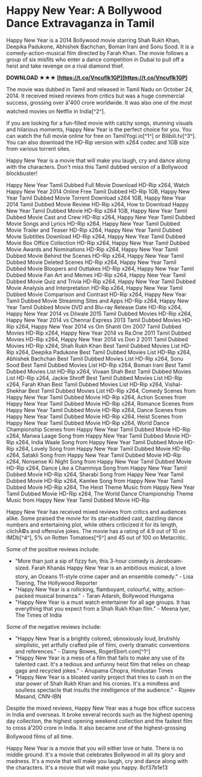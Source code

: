 # Happy New Year: A Bollywood Dance Extravaganza in Tamil
 
Happy New Year is a 2014 Bollywood movie starring Shah Rukh Khan, Deepika Padukone, Abhishek Bachchan, Boman Irani and Sonu Sood. It is a comedy-action-musical film directed by Farah Khan. The movie follows a group of six misfits who enter a dance competition in Dubai to pull off a heist and take revenge on a rival diamond thief.
 
**DOWNLOAD ★★★ [https://t.co/VncufIk1GP](https://t.co/VncufIk1GP)**


 
The movie was dubbed in Tamil and released in Tamil Nadu on October 24, 2014. It received mixed reviews from critics but was a huge commercial success, grossing over â¹400 crore worldwide. It was also one of the most watched movies on Netflix in India[^2^].
 
If you are looking for a fun-filled movie with catchy songs, stunning visuals and hilarious moments, Happy New Year is the perfect choice for you. You can watch the full movie online for free on TamilYogi.io[^1^] or Bilibili.tv[^3^]. You can also download the HD-Rip version with x264 codec and 1GB size from various torrent sites.
 
Happy New Year is a movie that will make you laugh, cry and dance along with the characters. Don't miss this Tamil dubbed version of a Bollywood blockbuster!
 
Happy New Year Tamil Dubbed Full Movie Download HD-Rip x264,  Watch Happy New Year 2014 Online Free Tamil Dubbed HD-Rip 1GB,  Happy New Year Tamil Dubbed Movie Torrent Download x264 1GB,  Happy New Year 2014 Tamil Dubbed Movie Review HD-Rip x264,  How to Download Happy New Year Tamil Dubbed Movie HD-Rip x264 1GB,  Happy New Year Tamil Dubbed Movie Cast and Crew HD-Rip x264,  Happy New Year Tamil Dubbed Movie Songs and Lyrics HD-Rip x264,  Happy New Year Tamil Dubbed Movie Trailer and Teaser HD-Rip x264,  Happy New Year Tamil Dubbed Movie Subtitles Download HD-Rip x264,  Happy New Year Tamil Dubbed Movie Box Office Collection HD-Rip x264,  Happy New Year Tamil Dubbed Movie Awards and Nominations HD-Rip x264,  Happy New Year Tamil Dubbed Movie Behind the Scenes HD-Rip x264,  Happy New Year Tamil Dubbed Movie Deleted Scenes HD-Rip x264,  Happy New Year Tamil Dubbed Movie Bloopers and Outtakes HD-Rip x264,  Happy New Year Tamil Dubbed Movie Fan Art and Memes HD-Rip x264,  Happy New Year Tamil Dubbed Movie Quiz and Trivia HD-Rip x264,  Happy New Year Tamil Dubbed Movie Analysis and Interpretation HD-Rip x264,  Happy New Year Tamil Dubbed Movie Comparison and Contrast HD-Rip x264,  Happy New Year Tamil Dubbed Movie Streaming Sites and Apps HD-Rip x264,  Happy New Year Tamil Dubbed Movie DVD and Blu-ray Release Date HD-Rip x264,  Happy New Year 2014 vs Dilwale 2015 Tamil Dubbed Movies HD-Rip x264,  Happy New Year 2014 vs Chennai Express 2013 Tamil Dubbed Movies HD-Rip x264,  Happy New Year 2014 vs Om Shanti Om 2007 Tamil Dubbed Movies HD-Rip x264,  Happy New Year 2014 vs Ra.One 2011 Tamil Dubbed Movies HD-Rip x264,  Happy New Year 2014 vs Don 2 2011 Tamil Dubbed Movies HD-Rip x264,  Shah Rukh Khan Best Tamil Dubbed Movies List HD-Rip x264,  Deepika Padukone Best Tamil Dubbed Movies List HD-Rip x264,  Abhishek Bachchan Best Tamil Dubbed Movies List HD-Rip x264,  Sonu Sood Best Tamil Dubbed Movies List HD-Rip x264,  Boman Irani Best Tamil Dubbed Movies List HD-Rip x264,  Vivaan Shah Best Tamil Dubbed Movies List HD-Rip x264,  Jackie Shroff Best Tamil Dubbed Movies List HD-Rip x264,  Farah Khan Best Tamil Dubbed Movies List HD-Rip x264,  Vishal-Shekhar Best Tamil Dubbed Movies List HD-Rip x264,  Comedy Scenes from Happy New Year Tamil Dubbed Movie HD-Rip x264,  Action Scenes from Happy New Year Tamil Dubbed Movie HD-Rip x264,  Romance Scenes from Happy New Year Tamil Dubbed Movie HD-Rip x264,  Dance Scenes from Happy New Year Tamil Dubbed Movie HD-Rip x264,  Heist Scenes from Happy New Year Tamil Dubbed Movie HD-Rip x264,  World Dance Championship Scenes from Happy New Year Tamil Dubbed Movie HD-Rip x264,  Manwa Laage Song from Happy New Year Tamil Dubbed Movie HD-Rip x264,  India Waale Song from Happy New Year Tamil Dubbed Movie HD-Rip x264,  Lovely Song from Happy New Year Tamil Dubbed Movie HD-Rip x264,  Satakli Song from Happy New Year Tamil Dubbed Movie HD-Rip x264,  Nonsense Ki Night Song from Happy New Year Tamil Dubbed Movie HD-Rip x264,  Dance Like a Chammiya Song from Happy New Year Tamil Dubbed Movie HD-Rip x264,  Sharabi Song from Happy New Year Tamil Dubbed Movie HD-Rip x264,  Kamlee Song from Happy New Year Tamil Dubbed Movie HD-Rip x264,  The Heist Theme Music from Happy New Year Tamil Dubbed Movie HD-Rip x264,  The World Dance Championship Theme Music from Happy New Year Tamil Dubbed Movie HD-Rip
  
Happy New Year has received mixed reviews from critics and audiences alike. Some praised the movie for its star-studded cast, dazzling dance numbers and entertaining plot, while others criticized it for its length, clichÃ©s and offensive jokes. The movie has a rating of 4.9 out of 10 on IMDb[^4^], 5% on Rotten Tomatoes[^5^] and 45 out of 100 on Metacritic.
 
Some of the positive reviews include:
 
- "More than just a sip of fizzy fun, this 3-hour comedy is Jeroboam-sized. Farah Khanâs Happy New Year is an ambitious musical, a love story, an Oceans 11-style crime caper and an ensemble comedy." - Lisa Tsering, The Hollywood Reporter
- "Happy New Year is a rollicking, flamboyant, colourful, witty, action-packed musical bonanza." - Taran Adarsh, Bollywood Hungama
- "Happy New Year is a must watch entertainer for all age groups. It has everything that you expect from a Shah Rukh Khan film." - Meena Iyer, The Times of India

Some of the negative reviews include:

- "Happy New Year is a brightly colored, obnoxiously loud, brutishly simplistic, yet artfully crafted pile of filmi, overly dramatic conventions and references." - Danny Bowes, RogerEbert.com[^1^]
- "Happy New Year is a mess of a film that fails to make any use of its talented cast. It's a tedious and unfunny heist film that relies on cheap gags and recycled jokes." - Anupama Chopra, Hindustan Times
- "Happy New Year is a bloated vanity project that tries to cash in on the star power of Shah Rukh Khan and his cronies. It's a mindless and soulless spectacle that insults the intelligence of the audience." - Rajeev Masand, CNN-IBN

Despite the mixed reviews, Happy New Year was a huge box office success in India and overseas. It broke several records such as the highest opening day collection, the highest opening weekend collection and the fastest film to cross â¹200 crore in India. It also became one of the highest-grossing Bollywood films of all time.
 
Happy New Year is a movie that you will either love or hate. There is no middle ground. It's a movie that celebrates Bollywood in all its glory and madness. It's a movie that will make you laugh, cry and dance along with the characters. It's a movie that will make you happy.
 8cf37b1e13
 
